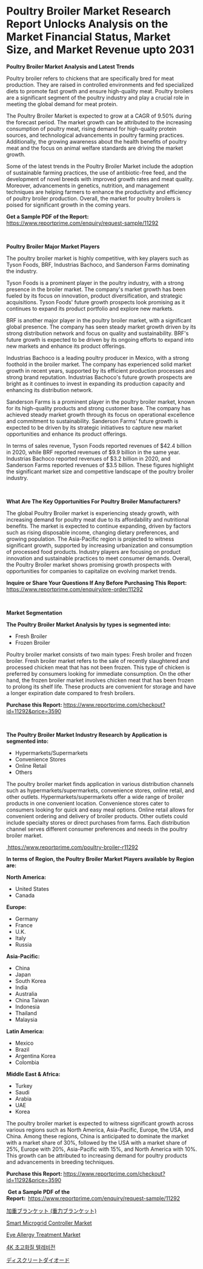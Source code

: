 <p><h1>Poultry Broiler Market Research Report Unlocks Analysis on the Market Financial Status, Market Size, and Market Revenue upto 2031</h1></p><p><strong>Poultry Broiler Market Analysis and Latest Trends</strong></p>
<p><p>Poultry broiler refers to chickens that are specifically bred for meat production. They are raised in controlled environments and fed specialized diets to promote fast growth and ensure high-quality meat. Poultry broilers are a significant segment of the poultry industry and play a crucial role in meeting the global demand for meat protein.</p><p>The Poultry Broiler Market is expected to grow at a CAGR of 9.50% during the forecast period. The market growth can be attributed to the increasing consumption of poultry meat, rising demand for high-quality protein sources, and technological advancements in poultry farming practices. Additionally, the growing awareness about the health benefits of poultry meat and the focus on animal welfare standards are driving the market growth.</p><p>Some of the latest trends in the Poultry Broiler Market include the adoption of sustainable farming practices, the use of antibiotic-free feed, and the development of novel breeds with improved growth rates and meat quality. Moreover, advancements in genetics, nutrition, and management techniques are helping farmers to enhance the productivity and efficiency of poultry broiler production. Overall, the market for poultry broilers is poised for significant growth in the coming years.</p></p>
<p><strong>Get a Sample PDF of the Report:&nbsp;</strong> <a href="https://www.reportprime.com/enquiry/request-sample/11292">https://www.reportprime.com/enquiry/request-sample/11292</a></p>
<p>&nbsp;</p>
<p><strong>Poultry Broiler Major Market Players</strong></p>
<p><p>The poultry broiler market is highly competitive, with key players such as Tyson Foods, BRF, Industrias Bachoco, and Sanderson Farms dominating the industry. </p><p>Tyson Foods is a prominent player in the poultry industry, with a strong presence in the broiler market. The company's market growth has been fueled by its focus on innovation, product diversification, and strategic acquisitions. Tyson Foods' future growth prospects look promising as it continues to expand its product portfolio and explore new markets.</p><p>BRF is another major player in the poultry broiler market, with a significant global presence. The company has seen steady market growth driven by its strong distribution network and focus on quality and sustainability. BRF's future growth is expected to be driven by its ongoing efforts to expand into new markets and enhance its product offerings.</p><p>Industrias Bachoco is a leading poultry producer in Mexico, with a strong foothold in the broiler market. The company has experienced solid market growth in recent years, supported by its efficient production processes and strong brand reputation. Industrias Bachoco's future growth prospects are bright as it continues to invest in expanding its production capacity and enhancing its distribution network.</p><p>Sanderson Farms is a prominent player in the poultry broiler market, known for its high-quality products and strong customer base. The company has achieved steady market growth through its focus on operational excellence and commitment to sustainability. Sanderson Farms' future growth is expected to be driven by its strategic initiatives to capture new market opportunities and enhance its product offerings.</p><p>In terms of sales revenue, Tyson Foods reported revenues of $42.4 billion in 2020, while BRF reported revenues of $9.9 billion in the same year. Industrias Bachoco reported revenues of $3.2 billion in 2020, and Sanderson Farms reported revenues of $3.5 billion. These figures highlight the significant market size and competitive landscape of the poultry broiler industry.</p></p>
<p>&nbsp;</p>
<p><strong>What Are The Key Opportunities For Poultry Broiler Manufacturers?</strong></p>
<p><p>The global Poultry Broiler market is experiencing steady growth, with increasing demand for poultry meat due to its affordability and nutritional benefits. The market is expected to continue expanding, driven by factors such as rising disposable income, changing dietary preferences, and growing population. The Asia-Pacific region is projected to witness significant growth, supported by increasing urbanization and consumption of processed food products. Industry players are focusing on product innovation and sustainable practices to meet consumer demands. Overall, the Poultry Broiler market shows promising growth prospects with opportunities for companies to capitalize on evolving market trends.</p></p>
<p><strong>Inquire or Share Your Questions If Any Before Purchasing This Report:</strong> <a href="https://www.reportprime.com/enquiry/pre-order/11292">https://www.reportprime.com/enquiry/pre-order/11292</a></p>
<p>&nbsp;</p>
<p><strong>Market Segmentation</strong></p>
<p><strong>The Poultry Broiler Market Analysis by types is segmented into:</strong></p>
<p><ul><li>Fresh Broiler</li><li>Frozen Broiler</li></ul></p>
<p><p>Poultry broiler market consists of two main types: Fresh broiler and frozen broiler. Fresh broiler market refers to the sale of recently slaughtered and processed chicken meat that has not been frozen. This type of chicken is preferred by consumers looking for immediate consumption. On the other hand, the frozen broiler market involves chicken meat that has been frozen to prolong its shelf life. These products are convenient for storage and have a longer expiration date compared to fresh broilers.</p></p>
<p><strong>Purchase this Report:&nbsp;</strong><a href="https://www.reportprime.com/checkout?id=11292&price=3590">https://www.reportprime.com/checkout?id=11292&price=3590</a></p>
<p>&nbsp;</p>
<p><strong>The Poultry Broiler Market Industry Research by Application is segmented into:</strong></p>
<p><ul><li>Hypermarkets/Supermarkets</li><li>Convenience Stores</li><li>Online Retail</li><li>Others</li></ul></p>
<p><p>The poultry broiler market finds application in various distribution channels such as hypermarkets/supermarkets, convenience stores, online retail, and other outlets. Hypermarkets/supermarkets offer a wide range of broiler products in one convenient location. Convenience stores cater to consumers looking for quick and easy meal options. Online retail allows for convenient ordering and delivery of broiler products. Other outlets could include specialty stores or direct purchases from farms. Each distribution channel serves different consumer preferences and needs in the poultry broiler market.</p></p>
<p><a href="https://www.reportprime.com/poultry-broiler-r11292">&nbsp;https://www.reportprime.com/poultry-broiler-r11292</a></p>
<p><strong>In terms of Region, the Poultry Broiler Market Players available by Region are:</strong></p>
<p>
    <p> <strong> North America: </strong>
        <ul>
            <li>United States</li>
            <li>Canada</li>
        </ul>
        </p> 
    <p> <strong> Europe: </strong>
        <ul>
            <li>Germany</li>
            <li>France</li>
            <li>U.K.</li>
            <li>Italy</li>
            <li>Russia</li>
        </ul>
        </p> 
    <p> <strong> Asia-Pacific: </strong>
        <ul>
            <li>China</li>
            <li>Japan</li>
            <li>South Korea</li>
            <li>India</li>
            <li>Australia</li>
            <li>China Taiwan</li>
            <li>Indonesia</li>
            <li>Thailand</li>
            <li>Malaysia</li>
        </ul>
        </p> 
    <p> <strong> Latin America: </strong>
        <ul>
            <li>Mexico</li>
            <li>Brazil</li>
            <li>Argentina Korea</li>
            <li>Colombia</li>
        </ul>
        </p> 
    <p> <strong> Middle East & Africa: </strong>
        <ul>
            <li>Turkey</li>
            <li>Saudi</li>
            <li>Arabia</li>
            <li>UAE</li>
            <li>Korea</li>
        </ul>
    </p>
    </p>
<p><p>The poultry broiler market is expected to witness significant growth across various regions such as North America, Asia-Pacific, Europe, the USA, and China. Among these regions, China is anticipated to dominate the market with a market share of 30%, followed by the USA with a market share of 25%, Europe with 20%, Asia-Pacific with 15%, and North America with 10%. This growth can be attributed to increasing demand for poultry products and advancements in breeding techniques.</p></p>
<p><strong>Purchase this Report: </strong><a href="https://www.reportprime.com/checkout?id=11292&price=3590">https://www.reportprime.com/checkout?id=11292&price=3590</a></p>
<p>&nbsp;<strong>Get a Sample PDF of the Report:&nbsp;&nbsp;</strong><a href="https://www.reportprime.com/enquiry/request-sample/11292">https://www.reportprime.com/enquiry/request-sample/11292</a></p>
<p><strong></strong></p>
<p><p><a href="https://github.com/BoydYundt1/Market-Research-Report-List-2/blob/main/1716788122329.md">加重ブランケット (重力ブランケット)</a></p><p><a href="https://issuu.com/reportprime-2/docs/smart-microgrid-controller-market-size-2030.pptx">Smart Microgrid Controller Market</a></p><p><a href="https://github.com/Hazelklievgspy6vdcsmu106w/Market-Research-Report-List-3/blob/main/eye-allergy-treatment-market.md">Eye Allergy Treatment Market</a></p><p><a href="https://medium.com/@lowellleke20231/4k-uhd-tv-%EC%8B%9C%EC%9E%A5-%EA%B7%9C%EB%AA%A8-%EB%B0%8F-%EC%A0%90%EC%9C%A0%EC%9C%A8-%EB%B6%84%EC%84%9D-%EC%84%B1%EC%9E%A5-%ED%8A%B8%EB%A0%8C%EB%93%9C-%EB%B0%8F-%EC%98%88%EC%B8%A1-2024-2031-f70d5d7cf8a3">4K 초고화질 텔레비전</a></p><p><a href="https://medium.com/@baileeupton1902/%E5%9C%B0%E7%90%83%E8%A6%8F%E6%A8%A1%E3%81%AE%E9%9B%A2%E6%95%A3%E3%83%80%E3%82%A4%E3%82%AA%E3%83%BC%E3%83%89%E5%B8%82%E5%A0%B4%E3%81%AE%E3%83%88%E3%83%AC%E3%83%B3%E3%83%89%E3%81%A8%E6%88%90%E9%95%B7%E6%A9%9F%E4%BC%9A%E3%82%92%E5%9C%B0%E5%9F%9F%E5%88%A5-%E3%82%BF%E3%82%A4%E3%83%97-%E3%83%91%E3%83%AF%E3%83%BC%E3%83%80%E3%82%A4%E3%82%AA%E3%83%BC%E3%83%89-%E5%B0%8F%E4%BF%A1%E5%8F%B7%E3%83%80%E3%82%A4%E3%82%AA%E3%83%BC%E3%83%89-rf%E3%83%80%E3%82%A4%E3%82%AA%E3%83%BC%E3%83%89-%E3%81%8A%E3%82%88%E3%81%B3%E7%94%A8%E9%80%94-%E9%80%9A%E4%BF%A1-%E3%82%B3%E3%83%B3%E3%83%94%E3%83%A5%E3%83%BC%E3%82%BF-%E5%AE%B6%E9%9B%BB-%E8%87%AA%E5%8B%95%E8%BB%8A-%E3%81%9D%E3%81%AE%E4%BB%96-%E3%81%A7%E8%A9%95%E4%BE%A1%E3%81%97%E3%81%BE%E3%81%99-35f1da650ccc">ディスクリートダイオード</a></p></p>
